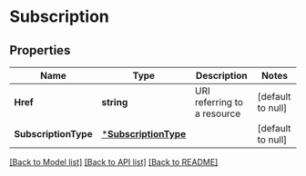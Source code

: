# Subscription

## Properties
Name | Type | Description | Notes
------------ | ------------- | ------------- | -------------
**Href** | **string** | URI referring to a resource | [default to null]
**SubscriptionType** | [***SubscriptionType**](SubscriptionType.md) |  | [default to null]

[[Back to Model list]](../README.md#documentation-for-models) [[Back to API list]](../README.md#documentation-for-api-endpoints) [[Back to README]](../README.md)



